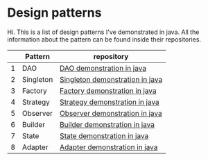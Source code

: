 # Design patterns

Hi.
This is a list of design patterns I've demonstrated in java.
All the information about the pattern can be found inside their repositories.

|     | Pattern   | repository                                                                                     |
| --- | --------- | ---------------------------------------------------------------------------------------------- |
| 1   | DAO       | [DAO demonstration in java](https://github.com/amir-shiati/dao-demonstration-java)             |
| 2   | Singleton | [Singleton demonstration in java](https://github.com/amir-shiati/singleton-demonstration-java) |
| 3   | Factory   | [Factory demonstration in java](https://github.com/amir-shiati/factory-demonstration-java)     |
| 4   | Strategy  | [Strategy demonstration in java](https://github.com/amir-shiati/strategy-demonstration-java)   |
| 5   | Observer  | [Observer demonstration in java](https://github.com/amir-shiati/observerdemonstration-java)    |
| 6   | Builder   | [Builder demonstration in java](https://github.com/amir-shiati/builder-demonstration-java)     |
| 7   | State     | [State demonstration in java](https://github.com/amir-shiati/state-demonstration-java-)        |
| 8   | Adapter   | [Adapter demonstration in java](https://github.com/amir-shiati/adapter-demonstration-java)     |
